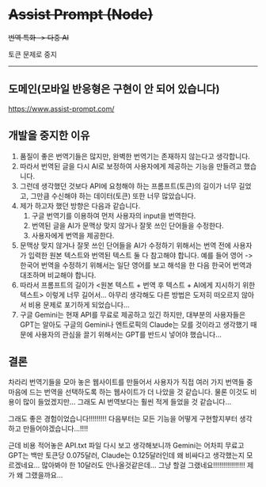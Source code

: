# ~~Assist Prompt (Node)~~

~~번역 특화 -> 다중 AI~~

토큰 문제로 중지

<hr />

## 도메인(모바일 반응형은 구현이 안 되어 있습니다)

https://www.assist-prompt.com/

## 개발을 중지한 이유

1. 품질이 좋은 번역기들은 많지만, 완벽한 번역기는 존재하지 않는다고 생각합니다.
2. 따라서 번역된 글을 다시 AI로 보정하여 사용자에게 제공하는 기능을 만들려고 했습니다.
3. 그런데 생각했던 것보다 API에 요청해야 하는 프롬프트(토큰)의 길이가 너무 길었고, 그만큼
   수신해야 하는 데이터(토큰) 또한 너무 많았습니다.
4. 제가 하고자 했던 방향은 다음과 같습니다.
   1. 구글 번역기를 이용하여 먼저 사용자의 input을 번역한다.
   2. 번역된 글을 AI가 문맥상 맞지 않거나 잘못 쓰인 단어들을 수정한다.
   3. 사용자에게 번역을 제공한다.
5. 문맥상 맞지 않거나 잘못 쓰인 단어들을 AI가 수정하기 위해서는 번역 전에 사용자가 입력한 원본
   텍스트와 번역된 텍스트 둘 다 참고해야 합니다. 예를 들어 영어 -> 한국어 번역을 수정하기
   위해서는 일단 영어를 보고 해석을 한 다음 한국어 번역과 대조하며 비교해야 합니다.
6. 따라서 프롬프트의 길이가 <원본 텍스트 + 번역 후 텍스트 + AI에게 지시하기 위한 텍스트> 이렇게
   너무 길어서... 아무리 생각해도 다른 방법은 도저히 떠오르지 않아서 비용 문제로 포기하게
   되었습니다...
7. 구글 Gemini는 현재 API를 무료로 제공하고 있긴 하지만, 대부분의 사용자들은 GPT는 알아도
   구글의 Gemini나 엔트로픽의 Claude는 모를 것이라고 생각했기 때문에 사용자의 관심을 끌기
   위해서는 GPT를 반드시 넣어야 했습니다...

## 결론

차라리 번역기들을 모아 놓은 웹사이트를 만들어서 사용자가 직접 여러 가지 번역들 중 마음에 드는
번역을 선택하도록 하는 웹사이트가 더 나았을 것 같습니다. 물론 이것도 비용이 많이 들었겠지만...
그래도 AI 번역보다는 훨씬 적게 들었을 것 같습니다...

그래도 좋은 경험이었습니다!!!!!!!!! 다음부터는 모든 기능을 어떻게 구현할지부터 생각하고
만들어야겠습니다...!!!!

근데 비용 적어놓은 API.txt 파일 다시 보고 생각해보니까 Gemini는 어차피 무료고 GPT는 백만 토큰당
0.075달러, Claude는 0.125달러인데 왜 비싸다고 생각했는지 모르겠네요... 많아봐야 한 10달러도
안나올것같은데... 그냥 할걸 그랬네요!!!!!!!!!!!!!!!! 제가 왜 그랬을까요...
